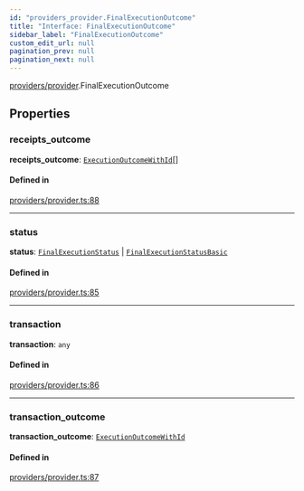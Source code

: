 ```yaml
---
id: "providers_provider.FinalExecutionOutcome"
title: "Interface: FinalExecutionOutcome"
sidebar_label: "FinalExecutionOutcome"
custom_edit_url: null
pagination_prev: null
pagination_next: null
---
```


[providers/provider](../modules/providers_provider.md).FinalExecutionOutcome

## Properties

### receipts\_outcome

 **receipts\_outcome**: [`ExecutionOutcomeWithId`](providers_provider.ExecutionOutcomeWithId.md)[]

#### Defined in

[providers/provider.ts:88](https://github.com/maxhr/near-api-js/blob/a0c9a104/packages/near-api-js/src/providers/provider.ts#L88)

___

### status

 **status**: [`FinalExecutionStatus`](providers_provider.FinalExecutionStatus.md) \| [`FinalExecutionStatusBasic`](../enums/providers_provider.FinalExecutionStatusBasic.md)

#### Defined in

[providers/provider.ts:85](https://github.com/maxhr/near-api-js/blob/a0c9a104/packages/near-api-js/src/providers/provider.ts#L85)

___

### transaction

 **transaction**: `any`

#### Defined in

[providers/provider.ts:86](https://github.com/maxhr/near-api-js/blob/a0c9a104/packages/near-api-js/src/providers/provider.ts#L86)

___

### transaction\_outcome

 **transaction\_outcome**: [`ExecutionOutcomeWithId`](providers_provider.ExecutionOutcomeWithId.md)

#### Defined in

[providers/provider.ts:87](https://github.com/maxhr/near-api-js/blob/a0c9a104/packages/near-api-js/src/providers/provider.ts#L87)
